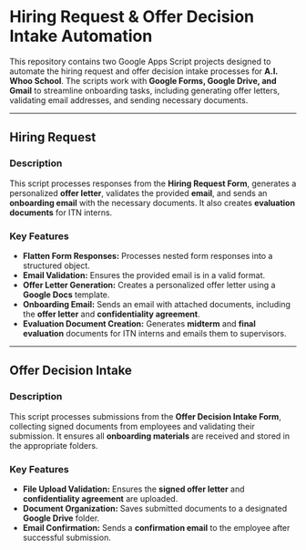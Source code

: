 # Hiring Request & Offer Decision Intake Automation

This repository contains two Google Apps Script projects designed to automate the hiring request and offer decision intake processes for **A.I. Whoo School**. The scripts work with **Google Forms, Google Drive, and Gmail** to streamline onboarding tasks, including generating offer letters, validating email addresses, and sending necessary documents.

---

## **Hiring Request**

### **Description**
This script processes responses from the **Hiring Request Form**, generates a personalized **offer letter**, validates the provided **email**, and sends an **onboarding email** with the necessary documents. It also creates **evaluation documents** for ITN interns.

### **Key Features**
- **Flatten Form Responses:** Processes nested form responses into a structured object.
- **Email Validation:** Ensures the provided email is in a valid format.
- **Offer Letter Generation:** Creates a personalized offer letter using a **Google Docs** template.
- **Onboarding Email:** Sends an email with attached documents, including the **offer letter** and **confidentiality agreement**.
- **Evaluation Document Creation:** Generates **midterm** and **final evaluation** documents for ITN interns and emails them to supervisors.

---

## **Offer Decision Intake**

### **Description**
This script processes submissions from the **Offer Decision Intake Form**, collecting signed documents from employees and validating their submission. It ensures all **onboarding materials** are received and stored in the appropriate folders.

### **Key Features**
- **File Upload Validation:** Ensures the **signed offer letter** and **confidentiality agreement** are uploaded.
- **Document Organization:** Saves submitted documents to a designated **Google Drive** folder.
- **Email Confirmation:** Sends a **confirmation email** to the employee after successful submission.
